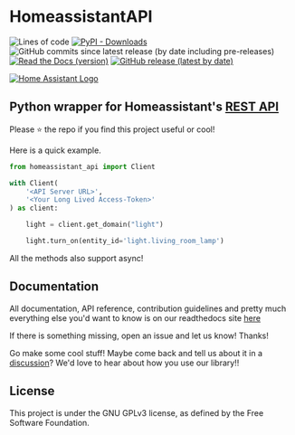 # HomeassistantAPI

![Lines of code](https://img.shields.io/tokei/lines/github/GrandMoff100/HomeassistantAPI?style=for-the-badge)
[![PyPI - Downloads](https://img.shields.io/pypi/dm/HomeAssistant-API?style=for-the-badge)](https://pypi.org/project/homeassistant_api)
![GitHub commits since latest release (by date including pre-releases)](https://img.shields.io/github/commits-since/GrandMoff100/HomeassistantAPI/latest/dev?include_prereleases&style=for-the-badge)
[![Read the Docs (version)](https://img.shields.io/readthedocs/homeassistantapi?style=for-the-badge)](https://homeassistantapi.readthedocs.io/en/latest/?badge=latest)
[![GitHub release (latest by date)](https://img.shields.io/github/v/release/GrandMoff100/HomeassistantAPI?style=for-the-badge)](https://github.com/GrandMoff100/HomeassistantAPI/releases)

[![Home Assistant Logo](https://github.com/GrandMoff100/HomeAssistantAPI/blob/7edb4e6298d37bda19c08b807613c6d351788491/docs/images/homeassistant-logo.png?raw=true)](https://home-assistant.io)

## Python wrapper for Homeassistant's [REST API](https://developers.home-assistant.io/docs/api/rest/)

Please ⭐️ the repo if you find this project useful or cool!

Here is a quick example.
```py
from homeassistant_api import Client

with Client(
    '<API Server URL>',
    '<Your Long Lived Access-Token>'
) as client:

    light = client.get_domain("light")

    light.turn_on(entity_id='light.living_room_lamp')
```
All the methods also support async!

## Documentation
All documentation, API reference, contribution guidelines and pretty much everything else
you'd want to know is on our readthedocs site [here](https://homeassistantapi.readthedocs.io)

If there is something missing, open an issue and let us know! Thanks!

Go make some cool stuff! Maybe come back and tell us about it in a 
[discussion](https://github.com/GrandMoff100/HomeAssistantAPI/discussions)? 
We'd love to hear about how you use our library!!

## License

This project is under the GNU GPLv3 license, as defined by the Free Software Foundation.
